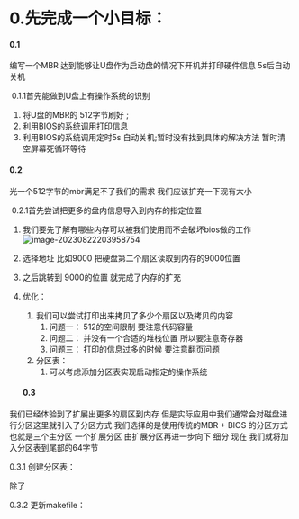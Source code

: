 # 0.先完成一个小目标：

#### 0.1

 编写一个MBR 达到能够让U盘作为启动盘的情况下开机并打印硬件信息 5s后自动关机

​	0.1.1首先能做到U盘上有操作系统的识别
1. 将U盘的MBR的 512字节刷好 ; 
2. 利用BIOS的系统调用打印信息 
3. 利用BIOS的系统调用定时5s 自动关机;暂时没有找到具体的解决方法 暂时清空屏幕死循环等待

#### 0.2

光一个512字节的mbr满足不了我们的需求 我们应该扩充一下现有大小

​	0.2.1首先尝试把更多的盘内信息导入到内存的指定位置

1. 我们要先了解有哪些内存可以被我们使用而不会破坏bios做的工作![image-20230822203958754](https://gitee.com/TTaket/typora-image/raw/master/image-20230822203958754.png)
2. 选择地址 比如9000 把硬盘第二个扇区读取到内存的9000位置
3. 之后跳转到 9000的位置 就完成了内存的扩充

1. 优化：

   1. 我们可以尝试打印出来拷贝了多少个扇区以及拷贝的内容
      1. 问题一： 512的空间限制 要注意代码容量
      2. 问题二： 并没有一个合适的堆栈位置 所以要注意寄存器
      3. 问题三： 打印的信息过多的时候 要注意翻页问题
   2. 分区表：
      1. 可以考虑添加分区表实现启动指定的操作系统


	#### 0.3 

我们已经体验到了扩展出更多的扇区到内存 但是实际应用中我们通常会对磁盘进行分区这里就引入了分区方式 我们选择的是使用传统的MBR + BIOS 的分区方式 也就是三个主分区 一个扩展分区 由扩展分区再进一步向下 细分 现在 我们就将加入分区表到尾部的64字节

0.3.1 创建分区表：



除了

0.3.2 更新makefile：

​	



